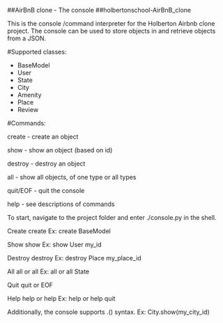 ##AirBnB clone - The console
##holbertonschool-AirBnB_clone

This is the console /command interpreter for the Holberton Airbnb clone project. The console can be used to store objects in and retrieve objects from a JSON.

#Supported classes:

- BaseModel
- User
- State
- City
- Amenity
- Place
- Review

#Commands:

create - create an object

show - show an object (based on id)

destroy - destroy an object

all - show all objects, of one type or all types

quit/EOF - quit the console

help - see descriptions of commands

To start, navigate to the project folder and enter ./console.py in the shell.


Create
create <class name> Ex: create BaseModel

Show
show <class name> <object id> Ex: show User my_id

Destroy
destroy <class name> <object id> Ex: destroy Place my_place_id

All
all or all <class name> Ex: all or all State

Quit
quit or EOF

Help
help or help <command> Ex: help or help quit

Additionally, the console supports <class name>.<command>(<parameters>) syntax. Ex: City.show(my_city_id)

